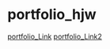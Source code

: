 # portfolio_hjw

[portfolio_Link](https://parentfolder.github.io/portfolio_hjw/index.html)
[portfolio_Link2](https://parentfolder.github.io/portfolio_hjw/portfolio_hjw/index.html)

